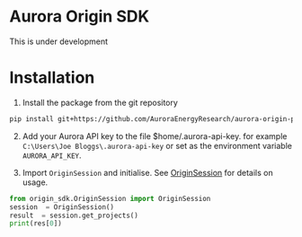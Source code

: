 # Aurora Origin SDK

This is under development

# Installation

1. Install the package from the git repository

```bash
pip install git+https://github.com/AuroraEnergyResearch/aurora-origin-python-sdk
```

2. Add your Aurora API key to the file $home/.aurora-api-key. for example `C:\Users\Joe Bloggs\.aurora-api-key` or set as the environment variable `AURORA_API_KEY`.

3. Import `OriginSession` and initialise. See
   [OriginSession](/docs/origin_sdk/OriginSession) for details on usage.

```python
from origin_sdk.OriginSession import OriginSession
session  = OriginSession()
result  = session.get_projects()
print(res[0])
```
